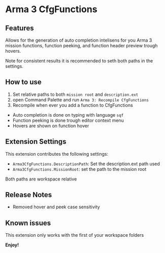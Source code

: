 # Arma 3 CfgFunctions

## Features

Allows for the generation of auto completion intelisens for you Arma 3 mission functions, function peeking, and function header preview trough hovers.

Note for consistent results it is recommended to seth both paths in the settings.

## How to use

1. Set relative paths to both `mission root` and `description.ext`
2. open Command Palette and run `Arma 3: Recompile CfgFunctions`
3. Recompile when ever you add a function to CfgFunctions

* Auto completion is done on typing with language `sqf`
* Function peeking is done trough editor context menu
* Hovers are shown on function hover

## Extension Settings

This extension contributes the following settings:

* `Arma3CfgFunctions.DescriptionPath`: Set the description.ext path used
* `Arma3CfgFunctions.MissionRoot`: set the path to the mission root

Both paths are workspace relative

## Release Notes

* Removed hover and peek case sensitivity

## Known issues

This extension only works with the first of your workspace folders

**Enjoy!**
